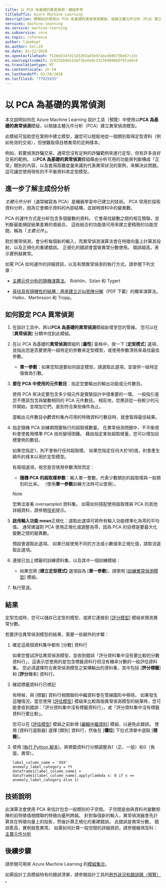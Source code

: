 ```yaml
---
title: 以 PCA 為基礎的異常偵測：模組參考
titleSuffix: Azure Machine Learning
description: 瞭解如何使用以 PCA 為基礎的異常偵測模組，根據主體元件分析（PCA）建立異常偵測模型。
services: machine-learning
ms.service: machine-learning
ms.subservice: core
ms.topic: reference
author: likebupt
ms.author: keli19
ms.date: 02/22/2020
ms.openlocfilehash: f126eb347d11d3203ad3b97abe3606738e67c33c
ms.sourcegitcommit: 3c925b84b5144f3be0a9cd3256d0886df9fa9dc0
ms.translationtype: MT
ms.contentlocale: zh-TW
ms.lasthandoff: 02/28/2020
ms.locfileid: "77925835"
---
```

# <a name="pca-based-anomaly-detection"></a>以 PCA 為基礎的異常偵測

本文說明如何在 Azure Machine Learning 設計工具（預覽）中使用以**PCA 為基礎的異常偵測**模組，以根據主體元件分析（PCA）建立異常偵測模型。

此模組可協助您在案例中建立模型，讓您可以輕鬆地從一個類別取得定型資料（例如有效的交易），但很難取得目標異常的足夠樣本。 

例如，若要偵測詐騙交易，通常您沒有足夠的詐騙範例來進行定型，但有許多良好交易的範例。 以**PCA 為基礎的異常偵測**模組藉由分析可用的功能來判斷構成「正常」類別的內容，以及套用距離度量來識別代表異常狀況的案例，來解決此問題。 這可讓您使用現有的不平衡資料來定型模型。

## <a name="more-about-principal-component-analysis"></a>進一步了解主成份分析

*主體元件分析*（通常縮寫為 PCA）是機器學習中已建立的技術。 PCA 常用於探索資料分析，因為它會顯示資料的內部結構，並說明資料中的變異數。

PCA 的運作方式是分析包含多個變數的資料。 它會尋找變數之間的相互關聯，並判斷最能捕捉結果差異的值組合。 這些結合的功能值可用來建立更精簡的功能空間，稱為「*主要元件*」。

對於異常偵測，會分析每個新的輸入，而異常偵測演算法會在特徵向量上計算其投射，以及正規化的重建錯誤。 正規化的錯誤會當做異常分數使用。 錯誤越高，表示實例越異常。

如需 PCA 如何運作的詳細資訊，以及有關異常偵測的執行方式，請參閱下列文章：

- [主體元件分析的隨機演算法](https://arxiv.org/abs/0809.2274)。 Rokhlin、Szlan 和 Tygert

- [尋找具有隨機性的結構：用來建立近似矩陣分解](http://users.cms.caltech.edu/~jtropp/papers/HMT11-Finding-Structure-SIREV.pdf)（PDF 下載）的概率演算法。 Halko、Martinsson 和 Tropp。

## <a name="how-to-configure-pca-anomaly-detection"></a>如何設定 PCA 異常偵測

1. 在設計工具中，將以**PCA 為基礎的異常偵測**模組新增至您的管線。 您可以在 [**異常偵測**] 分類中找到此模組。

2. 在以 PCA 為基礎的**異常偵測**模組的 [**屬性**] 窗格中，按一下 [**定型模式**] 選項，並指出您是否要使用一組特定的參數來定型模型，或使用參數清除來尋找最佳參數。

    - **單一參數**：如果您知道要如何設定模型，請選取此選項，並提供一組特定值做為引數。

3. **要在 PCA 中使用的元件數目**：指定您要輸出的輸出功能或元件數目。

    使用 PCA 來決定要包含多少個元件是實驗設計中很重要的一環。 一般指引是您不應該包含與變數相同的 PCA 元件數目。 相反地，您應該從一些較少的元件開始，並增加它們，直到符合某些條件為止。

    當輸出元件數目**小於**資料集內可用的特徵資料行數目時，就會取得最佳結果。

4. 指定隨機 PCA 訓練期間要執行的超取樣數量。 在異常偵測問題中，不平衡資料會使套用標準 PCA 技術變得困難。 藉由指定某些超取樣量，您可以增加目標實例的數目。

    如果您指定1，則不會執行任何超取樣。 如果您指定任何大於1的值，則會產生額外的樣本以用於定型模型。

    有兩個選項，視您是否使用參數清除而定：

    - **隨機 PCA 的超取樣參數**：輸入單一整數，代表少數類別的超取樣與一般類別的比率。 （使用**單一參數**訓練方法時可以使用）。

    > [!NOTE]
    > 您無法查看 oversampled 資料集。 如需如何搭配使用超取樣與 PCA 的其他詳細資料，請參閱[技術](#technical-notes)提示。

5. **啟用輸入功能 mean**正規化：選取此選項可將所有輸入功能標準化為零的平均值。 通常建議對 PCA 使用正規化或調整為零，因為 PCA 的目標是要最大化變數之間的變異數。

     預設會選取此選項。 如果已經使用不同的方法或小數值來正規化值，請取消選取此選項。

6. 連接已加上標籤的訓練資料集，以及其中一個訓練模組：

    - 如果您將 [**建立定型模式]** 選項設為 [**單一參數**]，請使用 [[訓練異常偵測模型](train-anomaly-detection-model.md)] 模組。

7. 執行管道。

## <a name="results"></a>結果

定型完成時，您可以儲存已定型的模型，或將它連接到 [[評分模型](score-model.md)] 模組來預測異常分數。

若要評估異常偵測模型的結果，需要一些額外的步驟：

1. 確定這兩個資料集中都有 [分數] 資料行

    如果您嘗試評估異常偵測模型，並收到錯誤「評分資料集中沒有要比較的分數資料行」，這表示您使用的是包含標籤資料行但沒有機率分數的一般評估資料集。 您必須選擇符合異常偵測模型之架構輸出的資料集，其中包括 [**評分標籤**] 和 [**評分**機率] 資料行。

2. 確認標籤資料行已標記

    有時候，與 [標籤] 資料行相關聯的中繼資料會在管線圖形中移除。 如果發生這種情況，當您使用 [[評估模型](evaluate-model.md)] 模組來比較兩個異常偵測模型的結果時，您可能會收到錯誤：「評分資料集中沒有標籤資料行」，或「評分資料集中沒有標籤資料行要比較」。

    您可以在 [[評估模型](evaluate-model.md)] 模組之前新增 [[編輯中繼資料](edit-metadata.md)] 模組，以避免此錯誤。 使用 [資料行選取器] 選擇 [類別] 資料行，然後在 [**欄位**] 下拉式清單中選取 [**標籤**]。

3. 使用 [[執行 Python 腳本](execute-python-script.md)]，將標籤資料行分類調整為1（正、一般）和0（負面，異常）。

    ````
    label_column_name = 'XXX'
    anomaly_label_category = YY
    dataframe1[label_column_name] = dataframe1[label_column_name].apply(lambda x: 0 if x == anomaly_label_category else 1)
    ````

    
## <a name="technical-notes"></a>技術說明

此演算法會使用 PCA 來估計包含一般類別的子空間。 子空間是由與資料共變數矩陣的前特徵值相關聯的特徵向量所跨越。 針對每個新的輸入，異常偵測器會先計算其在特徵向量上的投影，然後計算正規化的重建錯誤。 此錯誤是異常分數。 錯誤愈高，實例就愈異常。 如需如何計算一般空間的詳細資訊，請參閱維琪百科：[主要元件分析](https://wikipedia.org/wiki/Principal_component_analysis) 


## <a name="next-steps"></a>後續步驟

請參閱可用來 Azure Machine Learning 的[模組集合](module-reference.md)。 

如需設計工具模組特有的錯誤清單，請參閱設計工具的[例外狀況和錯誤碼（預覽）](designer-error-codes.md) 。
